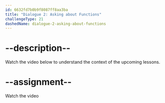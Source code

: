```yaml
---
id: 6632fd7b0b9f8087ff8aa3ba
title: "Dialogue 2: Asking about Functions"
challengeType: 21
dashedName: dialogue-2-asking-about-functions
---
```


# --description--

Watch the video below to understand the context of the upcoming lessons.

# --assignment--

Watch the video
